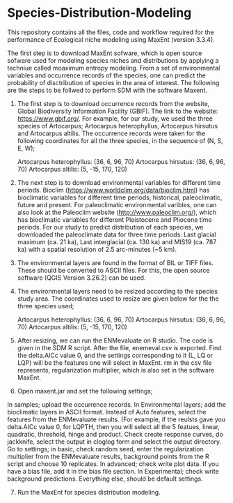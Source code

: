 # Species-Distribution-Modeling
This repository contains all the files, code and workflow required for the performance of Ecological niche modeling using MaxEnt (version 3.3.4).

The first step is to download MaxEnt sofware, which is open source sofware used for modeling species niches and distributions by applying a techniue called moaximum entropy modeling. From a set of environmental variables and occurrence records of the species, one can predict the probability of disctribution of species in the area of interest. 
The following are the steps to be follwed to perform SDM with the software Maxent. 

1) The first step is to download occurrence records from the website, Global Biodiversity Information Facility (GBIF). The link to the website: https://www.gbif.org/. For example, for our study, we used the three species of Artocarpus; Artocarpus heterophyllus, Artocarpus hirsutus and Artocarpus altilis. The occurrence records were taken for the following coordinates for all the three species, in the sequence of (N, S, E, W);

      Artocarpus heterophyllus: (36, 6, 96, 70)
      Artocarpus hirsutus: (36, 6, 96, 70)
      Artocarpus altilis: (5, -15, 170, 120)

2) The next step is to download environmental variables for different time periods. Bioclim (https://www.worldclim.org/data/bioclim.html) has bioclimatic variables for different time periods, historical, paleoclimatic, future and present. For paleoclimatic environmental varibles, one can also look at the Paleoclim website (http://www.paleoclim.org/), which has bioclimatic variables for different Pleistocene and Pliocene time periods. For our study to predict distribution of each species, we downloaded the paleoclimate data for three time periods: Last glacial maximum (ca. 21 ka), Last interglacial (ca. 130 ka) and MIS19 (ca. 787 ka) with a  spatial resolution of 2.5 arc-minutes (~5 km). 

3) The environmental layers are found in the format of BIL or TIFF files. These should be converted to ASCII files. For this, the open source software (QGIS Version 3.26.2) can be used. 

4) The environmental layers need to be resized according to the species study area. The coordinates used to resize are given below for the the three species used;

      Artocarpus heterophyllus: (36, 6, 96, 70)
      Artocarpus hirsutus: (36, 6, 96, 70)
      Artocarpus altilis: (5, -15, 170, 120)
      
5) After resizing, we can run the ENMevaluate on R studio. The code is given in the SDM R script. After the file, enemeval.csv is exported. Find the delta.AICc value 0, and the settings corresponding to it (L, LQ or LQP) will be the features one will select in MaxEnt. rm in the csv file represents, regularization multiplier, which is also set in the software MaxEnt. 

6) Open maxent.jar and set the following settings;

In samples; upload the occurrence records. In Environmental layers; add the bioclimatic layers in ASCII format.
Instead of Auto features, select the features from the ENMevaluate results. (For example, if the reulsts gave you delta.AICc value 0, for LQPTH, then you will select all the 5 featues, linear, quadratic, threshold, hinge and product. 
Check create response curves, do jackknife, select the output in cloglog form and select the output directory. 
Go to settings; in basic, check random seed, enter the regularization multiplier from the ENMevaluate results, background points from the R script and choose 10 replicates. In advanced; check write plot data. If you have a bias file, add it in the bias file section. In Experimental; check write background predictions. Everything else, should be default settings. 

7) Run the MaxEnt for species distribution modeling. 



